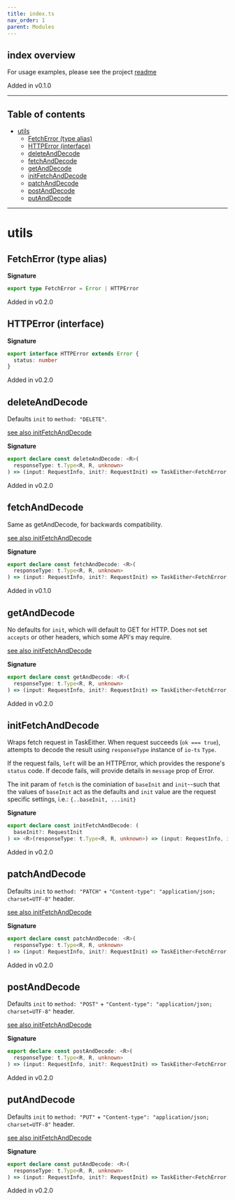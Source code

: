 ```yaml
---
title: index.ts
nav_order: 1
parent: Modules
---
```


## index overview

For usage examples, please see the project
[readme](https://github.com/henry-hc/fetch-decode)

Added in v0.1.0

---

<h2 class="text-delta">Table of contents</h2>

- [utils](#utils)
  - [FetchError (type alias)](#fetcherror-type-alias)
  - [HTTPError (interface)](#httperror-interface)
  - [deleteAndDecode](#deleteanddecode)
  - [fetchAndDecode](#fetchanddecode)
  - [getAndDecode](#getanddecode)
  - [initFetchAndDecode](#initfetchanddecode)
  - [patchAndDecode](#patchanddecode)
  - [postAndDecode](#postanddecode)
  - [putAndDecode](#putanddecode)

---

# utils

## FetchError (type alias)

**Signature**

```ts
export type FetchError = Error | HTTPError
```

Added in v0.2.0

## HTTPError (interface)

**Signature**

```ts
export interface HTTPError extends Error {
  status: number
}
```

Added in v0.2.0

## deleteAndDecode

Defaults `init` to `method: "DELETE"`.

[see also initFetchAndDecode](#initfetchanddecode)

**Signature**

```ts
export declare const deleteAndDecode: <R>(
  responseType: t.Type<R, R, unknown>
) => (input: RequestInfo, init?: RequestInit) => TaskEither<FetchError, R>
```

Added in v0.2.0

## fetchAndDecode

Same as getAndDecode, for backwards compatibility.

[see also initFetchAndDecode](#initfetchanddecode)

**Signature**

```ts
export declare const fetchAndDecode: <R>(
  responseType: t.Type<R, R, unknown>
) => (input: RequestInfo, init?: RequestInit) => TaskEither<FetchError, R>
```

Added in v0.1.0

## getAndDecode

No defaults for `init`, which will default to GET for HTTP. Does not set
`accepts` or other headers, which some API's may require.

[see also initFetchAndDecode](#initfetchanddecode)

**Signature**

```ts
export declare const getAndDecode: <R>(
  responseType: t.Type<R, R, unknown>
) => (input: RequestInfo, init?: RequestInit) => TaskEither<FetchError, R>
```

Added in v0.2.0

## initFetchAndDecode

Wraps fetch request in TaskEither. When request succeeds (`ok === true`),
attempts to decode the result using `responseType` instance of `io-ts`
`Type`.

If the request fails, `left` will be an HTTPError, which provides the
respone's `status` code. If decode fails, will provide details in `message`
prop of Error.

The init param of `fetch` is the cominiation of `baseInit` and `init`--such
that the values of `baseInit` act as the defaults and `init` value are the
request specific settings, i.e.:
`{..baseInit, ...init}`

**Signature**

```ts
export declare const initFetchAndDecode: (
  baseInit?: RequestInit
) => <R>(responseType: t.Type<R, R, unknown>) => (input: RequestInfo, init?: RequestInit) => TaskEither<FetchError, R>
```

Added in v0.2.0

## patchAndDecode

Defaults `init` to `method: "PATCH"` + `"Content-type": "application/json; charset=UTF-8"` header.

[see also initFetchAndDecode](#initfetchanddecode)

**Signature**

```ts
export declare const patchAndDecode: <R>(
  responseType: t.Type<R, R, unknown>
) => (input: RequestInfo, init?: RequestInit) => TaskEither<FetchError, R>
```

Added in v0.2.0

## postAndDecode

Defaults `init` to `method: "POST"` + `"Content-type": "application/json; charset=UTF-8"` header.

[see also initFetchAndDecode](#initfetchanddecode)

**Signature**

```ts
export declare const postAndDecode: <R>(
  responseType: t.Type<R, R, unknown>
) => (input: RequestInfo, init?: RequestInit) => TaskEither<FetchError, R>
```

Added in v0.2.0

## putAndDecode

Defaults `init` to `method: "PUT"` + `"Content-type": "application/json; charset=UTF-8"` header.

[see also initFetchAndDecode](#initfetchanddecode)

**Signature**

```ts
export declare const putAndDecode: <R>(
  responseType: t.Type<R, R, unknown>
) => (input: RequestInfo, init?: RequestInit) => TaskEither<FetchError, R>
```

Added in v0.2.0
